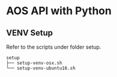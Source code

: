 # AOS API with Python 

## VENV Setup
Refer to the scripts under folder setup.
```
setup
├── setup-venv-osx.sh
└── setup-venv-ubuntu16.sh
```



